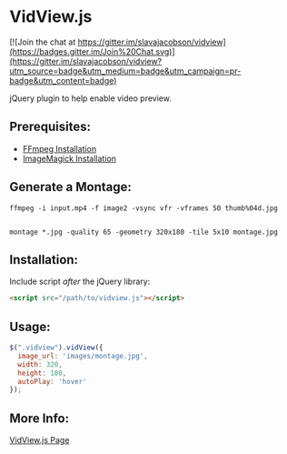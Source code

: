 # VidView.js

[![Join the chat at https://gitter.im/slavajacobson/vidview](https://badges.gitter.im/Join%20Chat.svg)](https://gitter.im/slavajacobson/vidview?utm_source=badge&utm_medium=badge&utm_campaign=pr-badge&utm_content=badge)

jQuery plugin to help enable video preview.

## Prerequisites:
- [FFmpeg Installation](https://trac.ffmpeg.org/wiki/CompilationGuide)
- [ImageMagick Installation](http://www.imagemagick.org/script/binary-releases.php)


## Generate a Montage:
```
ffmpeg -i input.mp4 -f image2 -vsync vfr -vframes 50 thumb%04d.jpg
    
```

```
montage *.jpg -quality 65 -geometry 320x180 -tile 5x10 montage.jpg
```


## Installation:

Include script *after* the jQuery library:

```html
<script src="/path/to/vidview.js"></script>
```


## Usage:


```javascript
$(".vidview").vidView({
  image_url: 'images/montage.jpg', 
  width: 320, 
  height: 180, 
  autoPlay: 'hover'
});
```

## More Info:

[VidView.js Page](http://vidview.slavajacobson.com)